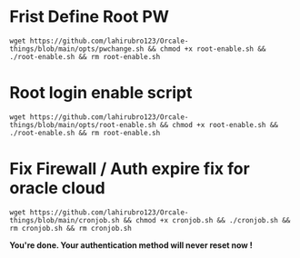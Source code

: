 # Frist Define Root PW
```
wget https://github.com/lahirubro123/Orcale-things/blob/main/opts/pwchange.sh && chmod +x root-enable.sh && ./root-enable.sh && rm root-enable.sh
```
# Root login enable script
```
wget https://github.com/lahirubro123/Orcale-things/blob/main/opts/root-enable.sh && chmod +x root-enable.sh && ./root-enable.sh && rm root-enable.sh
```
# Fix Firewall / Auth expire fix for oracle cloud
```
wget https://github.com/lahirubro123/Orcale-things/blob/main/cronjob.sh && chmod +x cronjob.sh && ./cronjob.sh && rm cronjob.sh && rm cronjob.sh
```

**You're done. Your authentication method will never reset now !**
